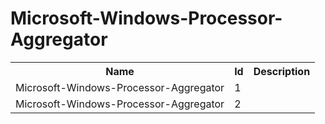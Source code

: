 # Microsoft-Windows-Processor-Aggregator

<table>
<colgroup><col/><col/><col/></colgroup>
<tr><th>Name</th><th>Id</th><th>Description</th></tr>
<tr><td>Microsoft-Windows-Processor-Aggregator</td><td>1</td><td></td></tr>
<tr><td>Microsoft-Windows-Processor-Aggregator</td><td>2</td><td></td></tr>
</table>

